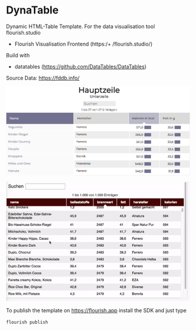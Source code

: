 # DynaTable

Dynamic HTML-Table Template. For the data visualisation tool flourish.studio
+ Flourish Visualisation Frontend (https:/+ /flourish.studio/)

Build with 
+ datatables (https://github.com/DataTables/DataTables)

Source Data:
https://fddb.info/

![](./dynatable_front.png)

![](./dynatable_intro.gif)

To publish the template on https://flourish.app install the SDK 
and just type

` flourish publish `
